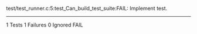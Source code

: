 test/test_runner.c:5:test_Can_build_test_suite:FAIL: Implement test.

-----------------------
1 Tests 1 Failures 0 Ignored 
FAIL
